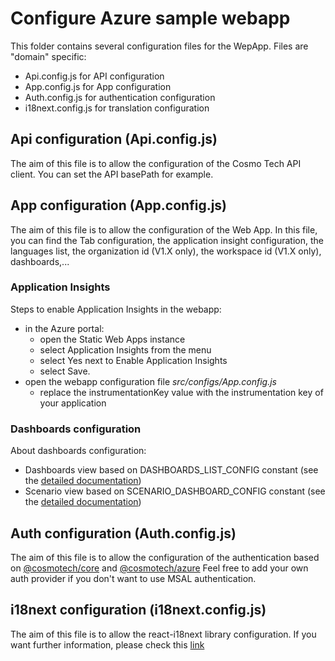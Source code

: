 # Configure Azure sample webapp

This folder contains several configuration files for the WepApp.
Files are "domain" specific:
- Api.config.js for API configuration
- App.config.js for App configuration
- Auth.config.js for authentication configuration
- i18next.config.js for translation configuration


## Api configuration (Api.config.js)

The aim of this file is to allow the configuration of the Cosmo Tech API client.
You can set the API basePath for example.

## App configuration (App.config.js)

The aim of this file is to allow the configuration of the Web App.
In this file, you can find the Tab configuration, the application insight configuration, the languages list, the organization id (V1.X only), the workspace id (V1.X only), dashboards,...

### Application Insights
Steps to enable Application Insights in the webapp:
* in the Azure portal:
  * open the Static Web Apps instance
  * select Application Insights from the menu
  * select Yes next to Enable Application Insights
  * select Save.
* open the webapp configuration file *src/configs/App.config.js*
  * replace the instrumentationKey value with the instrumentation key of your application

### Dashboards configuration

About dashboards configuration:
- Dashboards view based on DASHBOARDS_LIST_CONFIG constant (see the [detailed documentation](https://github.com/Cosmo-Tech/azure-sample-webapp/tree/main/src/views/Dashboards#readme))
- Scenario view based on SCENARIO_DASHBOARD_CONFIG constant (see the [detailed documentation](https://github.com/Cosmo-Tech/azure-sample-webapp/tree/main/src/views/Scenario#readme))

## Auth configuration (Auth.config.js)

The aim of this file is to allow the configuration of the authentication based on [@cosmotech/core](https://www.npmjs.com/package/@cosmotech/core) and [@cosmotech/azure](https://www.npmjs.com/package/@cosmotech/azure)
Feel free to add your own auth provider if you don't want to use MSAL authentication.

## i18next configuration (i18next.config.js)
The aim of this file is to allow the react-i18next library configuration.
If you want further information, please check this [link](https://react.i18next.com/latest/using-with-hooks#configure-i-18-next)
